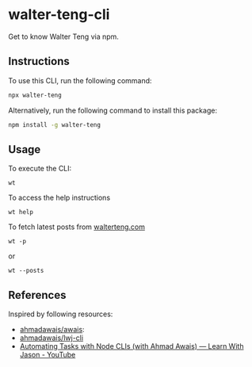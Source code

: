 # walter-teng-cli

Get to know Walter Teng via npm.

## Instructions

To use this CLI, run the following command:

```sh
npx walter-teng
```

Alternatively, run the following command to install this package:

```sh
npm install -g walter-teng
```

## Usage

To execute the CLI:

```
wt
```

To access the help instructions

```
wt help
```

To fetch latest posts from [walterteng.com](https://walterteng.com/)

```
wt -p
```

or

```
wt --posts
```

## References

Inspired by following resources:

- [ahmadawais/awais](https://github.com/ahmadawais/awais):
- [ahmadawais/lwj-cli](https://github.com/ahmadawais/lwj-cli)
- [Automating Tasks with Node CLIs (with Ahmad Awais) — Learn With Jason - YouTube](https://www.youtube.com/watch?v=V1GkmB7T7Ps)

